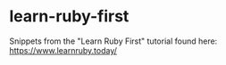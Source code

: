 # learn-ruby-first
Snippets from the "Learn Ruby First" tutorial found here: https://www.learnruby.today/
